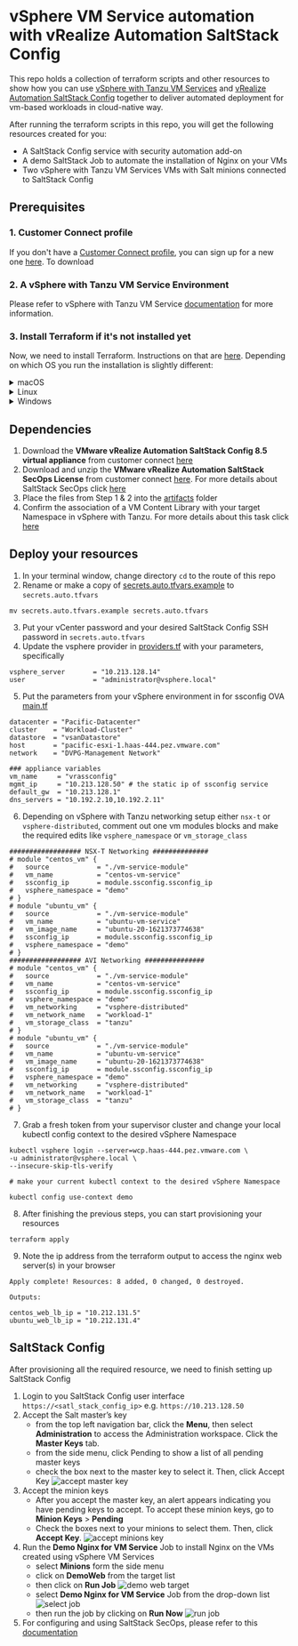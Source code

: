 # vSphere VM Service automation with vRealize Automation SaltStack Config
This repo holds a collection of terraform scripts and other resources to show how you can use [vSphere with Tanzu VM Services](https://docs.vmware.com/en/VMware-vSphere/7.0/vmware-vsphere-with-tanzu/GUID-F81E3535-C275-4DDE-B35F-CE759EA3B4A0.html) and [vRealize Automation SaltStack Config](https://docs.vmware.com/en/VMware-vRealize-Automation-SaltStack-Config/index.html) together to deliver automated  deployment for vm-based workloads in cloud-native way.

After running the terraform scripts in this repo, you will get the following resources created for you:
* A SaltStack Config service with security automation add-on
* A demo SaltStack Job to automate the installation of Nginx on your VMs
* Two vSphere with Tanzu VM Services VMs with Salt minions connected to SaltStack Config


Prerequisites
-------------
### 1. Customer Connect profile
If you don't have a [Customer Connect profile](https://customerconnect.vmware.com/), you can sign up for a new one [here](https://customerconnect.vmware.com/account-registration). To download 

### 2. A vSphere with Tanzu VM Service Environment

Please refer to vSphere with Tanzu VM Service [documentation](https://docs.vmware.com/en/VMware-vSphere/7.0/vmware-vsphere-with-tanzu/GUID-F81E3535-C275-4DDE-B35F-CE759EA3B4A0.html) for more information. 


### 3. Install Terraform if it's not installed yet

Now, we need to install Terraform.  Instructions on that are [here](https://www.terraform.io/intro/getting-started/install.html).  Depending on which OS you run the installation is slightly different:

<details><summary>macOS</summary>

The easiest way is to install [brew](https://brew.sh/) and then used it to install Terraform with the commands:

```
/usr/bin/ruby -e "$(curl -fsSL https://raw.githubusercontent.com/Homebrew/install/master/install)"
sudo chown -R $(whoami) /usr/local/bin /usr/local/lib
brew install terraform
```

</details>

<details><summary>Linux</summary>

For installing on Linux, just run:

```
VERSION='0.11.10' # latest, stable version
wget "https://releases.hashicorp.com/terraform/"$VERSION"/terraform_"$VERSION"_linux_amd64.zip"
unzip terraform_0.11.10_linux_amd64.zip
sudo mv terraform /usr/local/bin/
sudo chown root:root /usr/local/bin/terraform
```

</details>

<details><summary>Windows</summary>

The easiest way to install Terraform and run other setup is to install [Chocolatey](https://chocolatey.org/), which is a package manager for windows.
You can then use Chocolatey to install Terraform and Git for Windows (which includes other needed tools).

Start powershell **as Administrator** and run the commands below. `choco` will prompt to install, press `Y` and enter.

```
Set-ExecutionPolicy Bypass -Scope Process -Force; [System.Net.ServicePointManager]::SecurityProtocol = [System.Net.ServicePointManager]::SecurityProtocol -bor 3072; iex ((New-Object System.Net.WebClient).DownloadString('https://chocolatey.org/install.ps1'))

choco install terraform
choco install git.install --params "/GitAndUnixToolsOnPath /NoAutoCrlf"
```

After this completes close this powershell. These commands have installed Terraform, git, and other utilities we'll use later.

</details>

Dependencies
------------

1. Download the **VMware vRealize Automation SaltStack Config 8.5 virtual appliance** from customer connect [here](https://customerconnect.vmware.com/downloads/details?downloadGroup=VRA-SSC-850&productId=1184&rPId=70960)
2. Download and unzip the **VMware vRealize Automation SaltStack SecOps License** from customer connect [here](https://customerconnect.vmware.com/downloads/details?downloadGroup=VRA-SSSO-840&productId=1184&rPId=70960). For more details about SaltStack SecOps click [here](https://docs.vmware.com/en/VMware-vRealize-Automation-SaltStack-Config/8.5/install-configure-saltstack-config/GUID-39650C9F-E343-4CDF-9E1E-1A0DFFDFAF61.html)
3. Place the files from Step 1 & 2 into the [artifacts](artifacts) folder
4. Confirm the association of a VM Content Library with your target Namespace in vSphere with Tanzu. For more details about this task click [here](https://docs.vmware.com/en/VMware-vSphere/7.0/vmware-vsphere-with-tanzu/GUID-613500AB-BF49-4BF4-85FB-71A4445AB309.html#GUID-613500AB-BF49-4BF4-85FB-71A4445AB309)

Deploy your resources
-------------
1. In your terminal window, change directory `cd` to the route of this repo
2. Rename or make a copy of [secrets.auto.tfvars.example](secrets.auto.tfvars.example) to `secrets.auto.tfvars`
```
mv secrets.auto.tfvars.example secrets.auto.tfvars
```
3. Put your vCenter password and your desired SaltStack Config SSH password in `secrets.auto.tfvars`
4. Update the vsphere provider in [providers.tf](providers.tf) with your parameters, specifically  

```
vsphere_server       = "10.213.128.14"
user                 = "administrator@vsphere.local"
```
5. Put the parameters from your vSphere environment in for ssconfig OVA [main.tf](main.tf)
```
datacenter = "Pacific-Datacenter"
cluster    = "Workload-Cluster"
datastore  = "vsanDatastore"
host       = "pacific-esxi-1.haas-444.pez.vmware.com"
network    = "DVPG-Management Network"

### appliance variables
vm_name     = "vrassconfig"
mgmt_ip     = "10.213.128.50" # the static ip of ssconfig service
default_gw  = "10.213.128.1"
dns_servers = "10.192.2.10,10.192.2.11"
```
6. Depending on vSphere with Tanzu networking setup either `nsx-t` or `vsphere-distributed`, comment out one vm modules blocks and make the required edits like `vsphere_namespace` or `vm_storage_class`
```
################## NSX-T Networking ##############
# module "centos_vm" {
#   source            = "./vm-service-module"
#   vm_name           = "centos-vm-service"
#   ssconfig_ip       = module.ssconfig.ssconfig_ip
#   vsphere_namespace = "demo"
# }
# module "ubuntu_vm" {
#   source            = "./vm-service-module"
#   vm_name           = "ubuntu-vm-service"
#   vm_image_name     = "ubuntu-20-1621373774638"
#   ssconfig_ip       = module.ssconfig.ssconfig_ip
#   vsphere_namespace = "demo"
# }
################## AVI Networking ###############
# module "centos_vm" {
#   source            = "./vm-service-module"
#   vm_name           = "centos-vm-service"
#   ssconfig_ip       = module.ssconfig.ssconfig_ip
#   vsphere_namespace = "demo"
#   vm_networking     = "vsphere-distributed"
#   vm_network_name   = "workload-1"
#   vm_storage_class  = "tanzu"
# }
# module "ubuntu_vm" {
#   source            = "./vm-service-module"
#   vm_name           = "ubuntu-vm-service"
#   vm_image_name     = "ubuntu-20-1621373774638"
#   ssconfig_ip       = module.ssconfig.ssconfig_ip
#   vsphere_namespace = "demo"
#   vm_networking     = "vsphere-distributed"
#   vm_network_name   = "workload-1"
#   vm_storage_class  = "tanzu"
# }
```
7. Grab a fresh token from your supervisor cluster and change your local kubectl config context to the desired vSphere Namespace
```
kubectl vsphere login --server=wcp.haas-444.pez.vmware.com \
-u administrator@vsphere.local \
--insecure-skip-tls-verify

# make your current kubectl context to the desired vSphere Namespace

kubectl config use-context demo

```
8. After finishing the previous steps, you can start provisioning your resources 
```
terraform apply
```
9. Note the ip address from the terraform output to access the nginx web server(s) in your browser 
```
Apply complete! Resources: 8 added, 0 changed, 0 destroyed.

Outputs:

centos_web_lb_ip = "10.212.131.5"
ubuntu_web_lb_ip = "10.212.131.4"
```

SaltStack Config
----------------

After provisioning all the required resource, we need to finish setting up SaltStack Config

1. Login to you SaltStack Config user interface `https://<satl_stack_config_ip>` e.g. `https://10.213.128.50`
2. Accept the Salt master’s key 
    * from the top left navigation bar, click the **Menu**, then select **Administration** to access the Administration workspace. Click the **Master Keys** tab.
    * from the side menu, click Pending to show a list of all pending master keys
    * check the box next to the master key to select it. Then, click Accept Key
    ![accept master key](images/accept_master_key.png)
3. Accept the minion keys
    * After you accept the master key, an alert appears indicating you have pending keys to accept. To accept these minion keys, go to **Minion Keys** > **Pending**
    * Check the boxes next to your minions to select them. Then, click **Accept Key**.
    ![accept minions key](images/accept_minions_keys.png)
4. Run the **Demo Nginx for VM Service** Job to install Nginx on the VMs created using vSphere VM Services
    * select **Minions** form the side menu
    * click on **DemoWeb** from the target list
    * then click on **Run Job**
    ![demo web target](images/targets.png)
    * select **Demo Nginx for VM Service** Job from the drop-down list
    ![select job](images/select_job.png)
    * then run the job by clicking on **Run Now**
    ![run job](images/run_job.png)
5. For configuring and using SaltStack SecOps, please refer to this [documentation](https://docs.vmware.com/en/VMware-vRealize-Automation-SaltStack-Config/8.5/using-and-managing-saltstack-secops/GUID-03D3148D-9C3D-4930-B095-C19F362D78FA.html)      